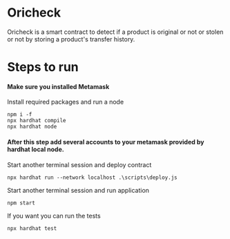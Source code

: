 # Oricheck

Oricheck is a smart contract to detect if a product is original or not or stolen or not by storing a product's transfer history.

# Steps to run

#### Make sure you installed Metamask

Install required packages and run a node

```
npm i -f
npx hardhat compile
npx hardhat node
```

#### After this step add several accounts to your metamask provided by hardhat local node.

Start another terminal session and deploy contract

```
npx hardhat run --network localhost .\scripts\deploy.js
```

Start another terminal session and run application

```
npm start
```

If you want you can run the tests

```
npx hardhat test
```
